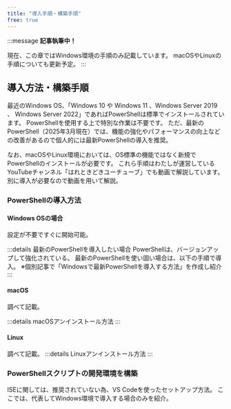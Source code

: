 ```yaml
---
title: "導入手順・構築手順"
free: true
---
```


:::message
**記事執筆中！**

現在、この章ではWindows環境の手順のみ記載しています。
macOSやLinuxの手順についても更新予定。
:::

## 導入方法・構築手順

最近のWindows OS、「Windows 10 や Windows 11 、Windows Server 2019 、 Windows Server 2022」であればPowerShellは標準でインストールされています。
PowerShellを使用する上で特別な作業は不要です。
ただ、最新のPowerShell（2025年3月現在）では、機能の強化やパフォーマンスの向上などの改善があるので個人的には最新PowerShellの導入を推奨。

なお、macOSやLinux環境においては、OS標準の機能ではなく新規でPowerShellのインストールが必要です。
これら手順はわたしが運営しているYouTubeチャンネル「はれときどきユーチューブ」でも動画で解説しています。別に導入が必要なので動画を用いて解説。

### PowerShellの導入方法

#### Windows OSの場合

設定が不要ですぐに開始可能。

:::details 最新のPowerShellを導入したい場合
PowerShellは、バージョンアップして強化されている。
最新のPowerShellを使い固い場合は、以下の手順で導入。
※個別記事で「Windowsで最新PowerShellを導入する方法」を作成し紹介
:::

#### macOS

調べて記載。

:::details macOSアンインストール方法
:::

#### Linux

調べて記載。
:::details Linuxアンインストール方法
:::

### PowerShellスクリプトの開発環境を構築

ISEに関しては、推奨されていない為、VS Codeを使ったセットアップ方法。
ここでは、代表してWindows環境で導入する場合のみを紹介。
